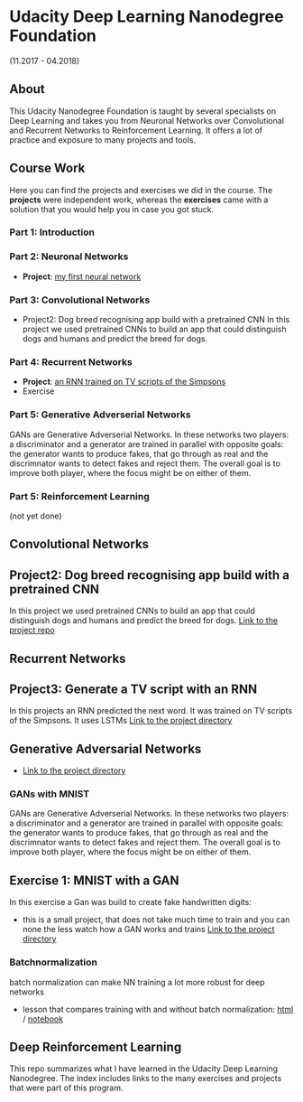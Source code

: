 # Udacity Deep Learning Nanodegree Foundation
(11.2017 - 04.2018)

## About
This Udacity Nanodegree Foundation is taught by several specialists on Deep Learning and takes you from Neuronal Networks over Convolutional and Recurrent Networks to Reinforcement Learning. It offers a lot of practice and exposure to many projects and tools.

## Course Work
Here you can find the projects and exercises we did in the course. The **projects** were independent work, whereas the **exercises** came with a solution that you would help you in case you got stuck.

### Part 1: Introduction


### Part 2: Neuronal Networks
- **Project**: [my first neural network](Your_first_neural_network.html)

### Part 3: Convolutional Networks
- Project2: Dog breed recognising app build with a pretrained CNN In this project we used pretrained CNNs to build an app that could distinguish dogs and humans and predict the breed for dogs.

### Part 4: Recurrent Networks
- **Project**: [an RNN trained on TV scripts of the Simpsons](dlnd_tv_script_generation.html)
- Exercise


### Part 5: Generative Adverserial Networks
GANs are Generative Adverserial Networks. In these networks two players: a discriminator and a generator are trained in parallel with opposite goals: the generator wants to produce fakes, that go through as real and the discrimnator wants to detect fakes and reject them. The overall goal is to improve both player, where the focus might be on either of them.

### Part 5: Reinforcement Learning
(not yet done)


## Convolutional Networks
## Project2: Dog breed recognising app build with a pretrained CNN
In this project we used pretrained CNNs to build an app that could distinguish dogs and humans and predict the breed for dogs.
[Link to the project repo](https://github.com/sabinem/udacity-deeplearning-dog-project)

## Recurrent Networks
## Project3: Generate a TV script with an RNN
In this projects an RNN predicted the next word. It was trained on TV scripts of the Simpsons.
It uses LSTMs
[Link to the project directory](RNNs/tv_script_rnn)

## Generative Adversarial Networks
- [Link to the project directory](GANs/gan_mnist)

### GANs with MNIST
GANs are Generative Adverserial Networks. In these networks two players: a discriminator and a generator are trained in parallel with opposite goals: the generator wants to produce fakes, that go through as real and the discrimnator wants to detect fakes and reject them. The overall goal is to improve both player, where the focus might be on either of them.

## Exercise 1: MNIST with a GAN
In this exercise a Gan was build to create fake handwritten digits:
- this is a small project, that does not take much time to train and you can none the less watch how a GAN works and trains
[Link to the project directory](GANs/gan_mnist)

### Batchnormalization
batch normalization can make NN training a lot more robust for deep networks
- lesson that compares training with and without batch normalization: [html](Batch_Normalization_Lesson.html) / [notebook](https://github.com/sabinem/udacity_DL/blob/master/batch_normalization/README.md)

## Deep Reinforcement Learning

This repo summarizes what I have learned in the Udacity Deep Learning Nanodegree. The index includes links to the many exercises and projects that were part of this program.

